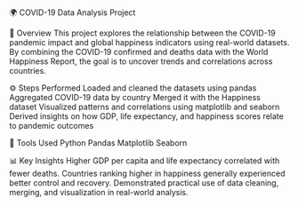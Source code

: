 🌍 COVID-19 Data Analysis Project

📌 Overview
This project explores the relationship between the COVID-19 pandemic impact and global happiness indicators using real-world datasets.
By combining the COVID-19 confirmed and deaths data with the World Happiness Report, the goal is to uncover trends and correlations across countries.

⚙️ Steps Performed
Loaded and cleaned the datasets using pandas
Aggregated COVID-19 data by country
Merged it with the Happiness dataset
Visualized patterns and correlations using matplotlib and seaborn
Derived insights on how GDP, life expectancy, and happiness scores relate to pandemic outcomes

🧮 Tools Used
Python
Pandas
Matplotlib
Seaborn

📊 Key Insights
Higher GDP per capita and life expectancy correlated with fewer deaths.
Countries ranking higher in happiness generally experienced better control and recovery.
Demonstrated practical use of data cleaning, merging, and visualization in real-world analysis.